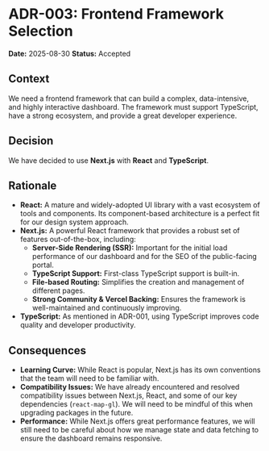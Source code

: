 # ADR-003: Frontend Framework Selection

**Date:** 2025-08-30
**Status:** Accepted

## Context

We need a frontend framework that can build a complex, data-intensive, and highly interactive dashboard. The framework must support TypeScript, have a strong ecosystem, and provide a great developer experience.

## Decision

We have decided to use **Next.js** with **React** and **TypeScript**.

## Rationale

- **React:** A mature and widely-adopted UI library with a vast ecosystem of tools and components. Its component-based architecture is a perfect fit for our design system approach.
- **Next.js:** A powerful React framework that provides a robust set of features out-of-the-box, including:
    - **Server-Side Rendering (SSR):** Important for the initial load performance of our dashboard and for the SEO of the public-facing portal.
    - **TypeScript Support:** First-class TypeScript support is built-in.
    - **File-based Routing:** Simplifies the creation and management of different pages.
    - **Strong Community & Vercel Backing:** Ensures the framework is well-maintained and continuously improving.
- **TypeScript:** As mentioned in ADR-001, using TypeScript improves code quality and developer productivity.

## Consequences

- **Learning Curve:** While React is popular, Next.js has its own conventions that the team will need to be familiar with.
- **Compatibility Issues:** We have already encountered and resolved compatibility issues between Next.js, React, and some of our key dependencies (`react-map-gl`). We will need to be mindful of this when upgrading packages in the future.
- **Performance:** While Next.js offers great performance features, we will still need to be careful about how we manage state and data fetching to ensure the dashboard remains responsive.
